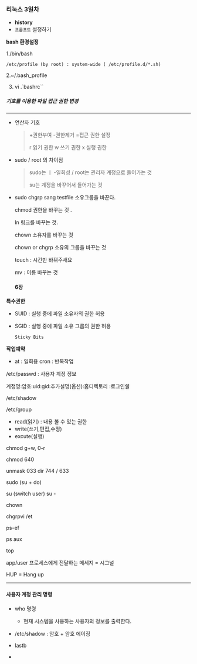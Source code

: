 ### 리눅스 3일차 

- **history** 
- `프롬프트` 설정하기 



**bash 환경설정**

1./bin/bash 

	/etc/profile (by root) : system-wide ( /etc/profile.d/*.sh)

2.~/.bash_profile 



3. vi  .`bashrc``



##### 기호를 이용한 파일 접근 권한 변경 

---

- 연산자 기호 

  > +권한부여    -권한제거     =접근 권한 설정 
  >
  > r 읽기 권한  w 쓰기 권한   x 실행 권한 

- sudo / root 의 차이점 

  > sudo는 ㅣ -일회성 / root는 관리자 계정으로 들어가는 것  
  >
  > su는 계정을 바꾸어서 들어가는 것 



- sudo chgrp sang testfile  소유그룹을 바꾼다. 

  chmod 권한을 바꾸는 것 . 

  ln 링크를 바꾸는 것.   

  chown 소유자를 바꾸는 것 

  chown or  chgrp  소유의  그룹을 바꾸는 것 

  touch : 시간만 바꿔주새요 

  mv : 이름 바꾸는 것  

  #### 6장 

**특수권한** 

- SUID :  실행 중에 파일 소유자의 권한 허용 

- SGID : 실행 중에 파일 소유 그룹의 권한 허용

  `Sticky Bits` 

**작업예약**

- at : 일회용  cron : 반복작업 

/etc/passwd : 사용자 계정 정보 

계정명:암호:uid:gid:추가설명(옵션):홈디렉토리 :로그인쉘 



/etc/shadow 

/etc/group 



- read(읽기) : 내용 볼 수 있는 권한 
- write(쓰기,편집,수정)  
- excute(실행)

chmod g+w, 0-r 

chmod 640 



unmask 033    dir 744 / 633 

sudo (su + do)

su (switch user)  su - 



chown 

chgrpvi /et 



ps-ef 

ps aux 

top 



app/user 프로세스에게 전달하는 메세지 = 시그널 

HUP = Hang up 

---

#### 사용자 계정 관리 명령 

- who 명령 

  - 현재 시스템을 사용하는 사용자의 정보를 출력한다. 

- /etc/shadow : 암호 + 암호 에이징 

- lastb 

- 









